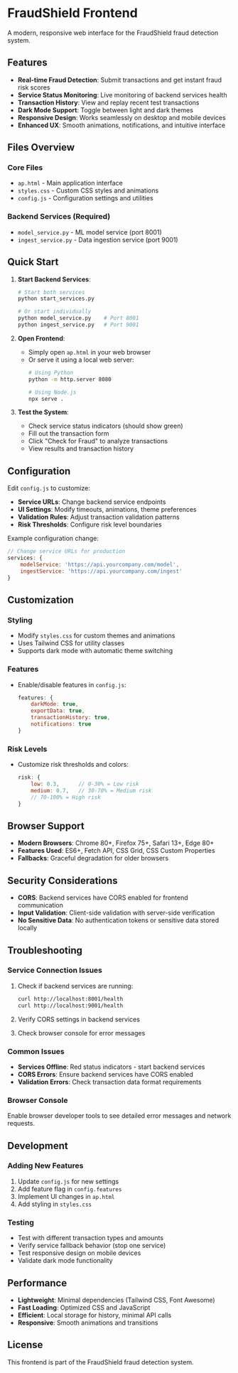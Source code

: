 # FraudShield Frontend

A modern, responsive web interface for the FraudShield fraud detection system.

## Features

- **Real-time Fraud Detection**: Submit transactions and get instant fraud risk scores
- **Service Status Monitoring**: Live monitoring of backend services health
- **Transaction History**: View and replay recent test transactions
- **Dark Mode Support**: Toggle between light and dark themes
- **Responsive Design**: Works seamlessly on desktop and mobile devices
- **Enhanced UX**: Smooth animations, notifications, and intuitive interface

## Files Overview

### Core Files
- `ap.html` - Main application interface
- `styles.css` - Custom CSS styles and animations
- `config.js` - Configuration settings and utilities

### Backend Services (Required)
- `model_service.py` - ML model service (port 8001)
- `ingest_service.py` - Data ingestion service (port 9001)

## Quick Start

1. **Start Backend Services**:
   ```bash
   # Start both services
   python start_services.py
   
   # Or start individually
   python model_service.py    # Port 8001
   python ingest_service.py   # Port 9001
   ```

2. **Open Frontend**:
   - Simply open `ap.html` in your web browser
   - Or serve it using a local web server:
     ```bash
     # Using Python
     python -m http.server 8080
     
     # Using Node.js
     npx serve .
     ```

3. **Test the System**:
   - Check service status indicators (should show green)
   - Fill out the transaction form
   - Click "Check for Fraud" to analyze transactions
   - View results and transaction history

## Configuration

Edit `config.js` to customize:

- **Service URLs**: Change backend service endpoints
- **UI Settings**: Modify timeouts, animations, theme preferences
- **Validation Rules**: Adjust transaction validation patterns
- **Risk Thresholds**: Configure risk level boundaries

Example configuration change:
```javascript
// Change service URLs for production
services: {
    modelService: 'https://api.yourcompany.com/model',
    ingestService: 'https://api.yourcompany.com/ingest'
}
```

## Customization

### Styling
- Modify `styles.css` for custom themes and animations
- Uses Tailwind CSS for utility classes
- Supports dark mode with automatic theme switching

### Features
- Enable/disable features in `config.js`:
  ```javascript
  features: {
      darkMode: true,
      exportData: true,
      transactionHistory: true,
      notifications: true
  }
  ```

### Risk Levels
- Customize risk thresholds and colors:
  ```javascript
  risk: {
      low: 0.3,      // 0-30% = Low risk
      medium: 0.7,   // 30-70% = Medium risk
      // 70-100% = High risk
  }
  ```

## Browser Support

- **Modern Browsers**: Chrome 80+, Firefox 75+, Safari 13+, Edge 80+
- **Features Used**: ES6+, Fetch API, CSS Grid, CSS Custom Properties
- **Fallbacks**: Graceful degradation for older browsers

## Security Considerations

- **CORS**: Backend services have CORS enabled for frontend communication
- **Input Validation**: Client-side validation with server-side verification
- **No Sensitive Data**: No authentication tokens or sensitive data stored locally

## Troubleshooting

### Service Connection Issues
1. Check if backend services are running:
   ```bash
   curl http://localhost:8001/health
   curl http://localhost:9001/health
   ```

2. Verify CORS settings in backend services
3. Check browser console for error messages

### Common Issues
- **Services Offline**: Red status indicators - start backend services
- **CORS Errors**: Ensure backend services have CORS enabled
- **Validation Errors**: Check transaction data format requirements

### Browser Console
Enable browser developer tools to see detailed error messages and network requests.

## Development

### Adding New Features
1. Update `config.js` for new settings
2. Add feature flag in `config.features`
3. Implement UI changes in `ap.html`
4. Add styling in `styles.css`

### Testing
- Test with different transaction types and amounts
- Verify service fallback behavior (stop one service)
- Test responsive design on mobile devices
- Validate dark mode functionality

## Performance

- **Lightweight**: Minimal dependencies (Tailwind CSS, Font Awesome)
- **Fast Loading**: Optimized CSS and JavaScript
- **Efficient**: Local storage for history, minimal API calls
- **Responsive**: Smooth animations and transitions

## License

This frontend is part of the FraudShield fraud detection system.
